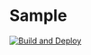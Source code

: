 # Sample
[![Build and Deploy](https://github.com/kishorgit21/Sample/actions/workflows/demo.yml/badge.svg)](https://github.com/kishorgit21/Sample/actions/workflows/demo.yml)
